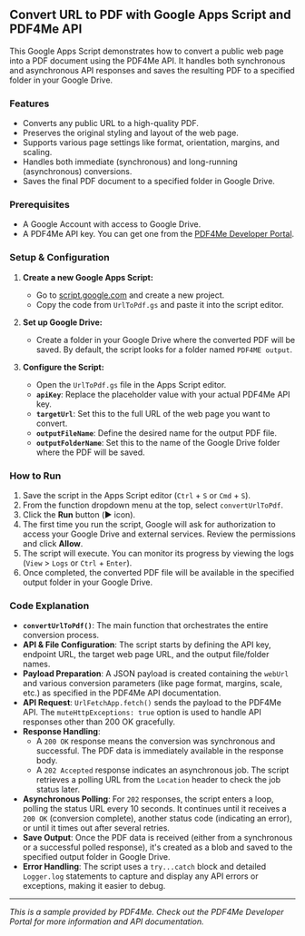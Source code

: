 ## Convert URL to PDF with Google Apps Script and PDF4Me API

This Google Apps Script demonstrates how to convert a public web page into a PDF document using the PDF4Me API. It handles both synchronous and asynchronous API responses and saves the resulting PDF to a specified folder in your Google Drive.

### Features

*   Converts any public URL to a high-quality PDF.
*   Preserves the original styling and layout of the web page.
*   Supports various page settings like format, orientation, margins, and scaling.
*   Handles both immediate (synchronous) and long-running (asynchronous) conversions.
*   Saves the final PDF document to a specified folder in Google Drive.

### Prerequisites

*   A Google Account with access to Google Drive.
*   A PDF4Me API key. You can get one from the [PDF4Me Developer Portal](https://portal.pdf4me.com/).

### Setup & Configuration

1.  **Create a new Google Apps Script:**
    *   Go to [script.google.com](https://script.google.com/home/my) and create a new project.
    *   Copy the code from `UrlToPdf.gs` and paste it into the script editor.

2.  **Set up Google Drive:**
    *   Create a folder in your Google Drive where the converted PDF will be saved. By default, the script looks for a folder named `PDF4ME output`.

3.  **Configure the Script:**
    *   Open the `UrlToPdf.gs` file in the Apps Script editor.
    *   **`apiKey`**: Replace the placeholder value with your actual PDF4Me API key.
    *   **`targetUrl`**: Set this to the full URL of the web page you want to convert.
    *   **`outputFileName`**: Define the desired name for the output PDF file.
    *   **`outputFolderName`**: Set this to the name of the Google Drive folder where the PDF will be saved.

### How to Run

1.  Save the script in the Apps Script editor (`Ctrl` + `S` or `Cmd` + `S`).
2.  From the function dropdown menu at the top, select `convertUrlToPdf`.
3.  Click the **Run** button (▶️ icon).
4.  The first time you run the script, Google will ask for authorization to access your Google Drive and external services. Review the permissions and click **Allow**.
5.  The script will execute. You can monitor its progress by viewing the logs (`View` > `Logs` or `Ctrl` + `Enter`).
6.  Once completed, the converted PDF file will be available in the specified output folder in your Google Drive.

### Code Explanation

*   **`convertUrlToPdf()`**: The main function that orchestrates the entire conversion process.
*   **API & File Configuration**: The script starts by defining the API key, endpoint URL, the target web page URL, and the output file/folder names.
*   **Payload Preparation**: A JSON payload is created containing the `webUrl` and various conversion parameters (like page format, margins, scale, etc.) as specified in the PDF4Me API documentation.
*   **API Request**: `UrlFetchApp.fetch()` sends the payload to the PDF4Me API. The `muteHttpExceptions: true` option is used to handle API responses other than 200 OK gracefully.
*   **Response Handling**:
    *   A `200 OK` response means the conversion was synchronous and successful. The PDF data is immediately available in the response body.
    *   A `202 Accepted` response indicates an asynchronous job. The script retrieves a polling URL from the `Location` header to check the job status later.
*   **Asynchronous Polling**: For `202` responses, the script enters a loop, polling the status URL every 10 seconds. It continues until it receives a `200 OK` (conversion complete), another status code (indicating an error), or until it times out after several retries.
*   **Save Output**: Once the PDF data is received (either from a synchronous or a successful polled response), it's created as a blob and saved to the specified output folder in Google Drive.
*   **Error Handling**: The script uses a `try...catch` block and detailed `Logger.log` statements to capture and display any API errors or exceptions, making it easier to debug.

---

*This is a sample provided by PDF4Me. Check out the PDF4Me Developer Portal for more information and API documentation.*